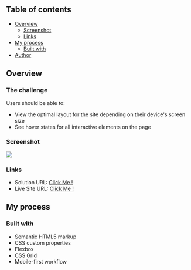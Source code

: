 ## Table of contents

- [Overview](#overview)
  - [Screenshot](#screenshot)
  - [Links](#links)
- [My process](#my-process)
  - [Built with](#built-with)
- [Author](#author)

## Overview

### The challenge

Users should be able to:

- View the optimal layout for the site depending on their device's screen size
- See hover states for all interactive elements on the page

### Screenshot

![](./Screenshot.png)

### Links

- Solution URL: [Click Me !](https://github.com/aymendev1/PhotographerPortfolio)
- Live Site URL: [Click Me !](https://photographportfolio-aymendev1.netlify.app/)

## My process

### Built with

- Semantic HTML5 markup
- CSS custom properties
- Flexbox
- CSS Grid
- Mobile-first workflow

